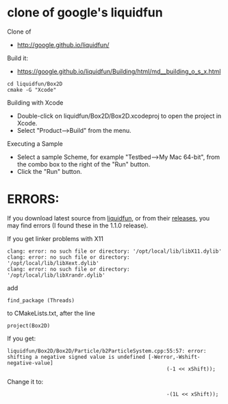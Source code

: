 
# clone of google's liquidfun

Clone of
- http://google.github.io/liquidfun/


Build it:
- https://google.github.io/liquidfun/Building/html/md__building_o_s_x.html

```
cd liquidfun/Box2D
cmake -G "Xcode"
```

Building with Xcode
- Double-click on liquidfun/Box2D/Box2D.xcodeproj to open the project in Xcode.
- Select "Product-->Build" from the menu.

Executing a Sample
- Select a sample Scheme, for example "Testbed-->My Mac 64-bit", from the combo box to the right of the "Run" button.
- Click the "Run" button.






# ERRORS:

If you download latest source from [liquidfun](http://google.github.io/liquidfun/), or from their [releases](https://github.com/google/liquidfun/releases), you may find errors (I found these in the 1.1.0 release).

If you get linker problems with X11
```
clang: error: no such file or directory: '/opt/local/lib/libX11.dylib'
clang: error: no such file or directory: '/opt/local/lib/libXext.dylib'
clang: error: no such file or directory: '/opt/local/lib/libXrandr.dylib'
```

add
```
find_package (Threads)
```
to CMakeLists.txt, after the line
```
project(Box2D)
```

If you get:
```
liquidfun/Box2D/Box2D/Particle/b2ParticleSystem.cpp:55:57: error: shifting a negative signed value is undefined [-Werror,-Wshift-negative-value]
                                                    (-1 << xShift));
```
Change it to:
```
                                                    -(1L << xShift));
```

